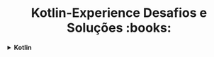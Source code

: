 <h1 align="center"> Kotlin-Experience Desafios e Soluções :books:</h1>
<details>
    <summary><strong>Kotlin</strong></summary>
    <br />
    <div align="left">
        <!-- Desafio de Projeto Kotlin -->
    <table border=1>
            <tr>
                <th colspan="4">Desafio de Projeto Kotlin</th>
            </tr>
            <tr>
                <th colspan="4"></th>
            </tr>
            <tr>
                <th>Etapa</th>
                <th>Desafio</th>
                <th>Solução</th>
                <th>Status</th>
            </tr>
            <tr>
                <td align="center">1</td>
                <td><a href="">Abstraindo Formações da DIO Usando OO com Kotlin</a></td>
                <td><a href="https://github.com/wbhard/aprenda-kotlin-com-exemplos-lab">Código</a></td>
                <td align="center">✅</td>
            </tr>
        </table>
    <div align="left">
        <!-- Introdução a Programação em Kotlin -->
        <table border=1>
            <tr>
                <th colspan="4">Refinando sua Técnica Com Desafios de Código em Kotlin</th>
            </tr>
            <tr>
                <th colspan="4"></th>
            </tr>
            <tr>
                <th>Etapa</th>
                <th>Desafio</th>
                <th>Solução</th>
                <th>Status</th>
            </tr>
            <tr>
                <td align="center">1</td>
                <td><a href="">Suas Primeiras Condiçoes em Kotlin</a></td>
                <td><a href="---">Código</a></td>
                <td align="center">❌</td>
            </tr>
            <tr>
                <td align="center">2</td>
                <td><a href="---">Avançando Tecnicamente Com a Expressão When</a></td>
                <td><a href="---">Código</a></td>
                <td align="center">✅</td>
            </tr>
            <tr>
                <td align="center">3</td>
                <td><a href="---">Explorando Mapas, Loops e Regras com kotlin</a></td>
                <td><a href="---">Código</a></td>
                <td align="center">✅</td>
            </tr>
            <tr>
                <td align="center">4</td>
                <td><a href="---">Utilizando a Keyword Object com Orientação a Objetos (OO)</a></td>
                <td><a href="---">Código</a></td>
                <td align="center">✅</td>
            </tr>
            <tr>
                <td align="center">5</td>
                <td><a href="---">Orientação a Objetos (OO) Visando Soluções Mais Idiomáticas</a></td>
                <td><a href="---">Código</a></td>
                <td align="center">✅</td>
            </tr>
        </table>
    </div>
</details>
